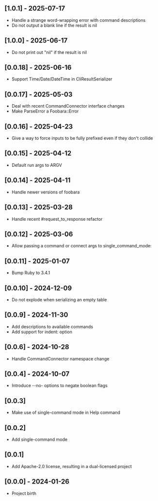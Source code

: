 ## [1.0.1] - 2025-07-17

- Handle a strange word-wrapping error with command descriptions
- Do not output a blank line if the result is nil

## [1.0.0] - 2025-06-17

- Do not print out "nil" if the result is nil

## [0.0.18] - 2025-06-16

- Support Time/Date/DateTime in CliResultSerializer

## [0.0.17] - 2025-05-03

- Deal with recent CommandConnector interface changes
- Make ParseError a Foobara::Error

## [0.0.16] - 2025-04-23

- Give a way to force inputs to be fully prefixed even if they don't collide

## [0.0.15] - 2025-04-12

- Default run args to ARGV

## [0.0.14] - 2025-04-11

- Handle newer versions of foobara

## [0.0.13] - 2025-03-28

- Handle recent #request_to_response refactor

## [0.0.12] - 2025-03-06

- Allow passing a command or connect args to single_command_mode:

## [0.0.11] - 2025-01-07

- Bump Ruby to 3.4.1

## [0.0.10] - 2024-12-09

- Do not explode when serializing an empty table

## [0.0.9] - 2024-11-30

- Add descriptions to available commands
- Add support for indent: option

## [0.0.6] - 2024-10-28

- Handle CommandConnector namespace change

## [0.0.4] - 2024-10-07

- Introduce --no- options to negate boolean flags

## [0.0.3]

- Make use of single-command mode in Help command

## [0.0.2]

- Add single-command mode

## [0.0.1]

- Add Apache-2.0 license, resulting in a dual-licensed project

## [0.0.0] - 2024-01-26

- Project birth
